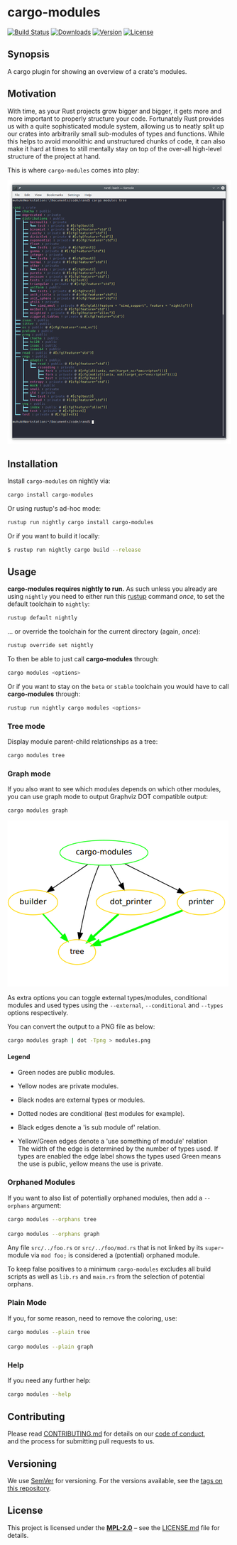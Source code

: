 # cargo-modules

[![Build Status](http://img.shields.io/travis/regexident/cargo-modules.svg?style=flat-square)](https://travis-ci.org/regexident/cargo-modules)
[![Downloads](https://img.shields.io/crates/d/cargo-modules.svg?style=flat-square)](https://crates.io/crates/cargo-modules/)
[![Version](https://img.shields.io/crates/v/cargo-modules.svg?style=flat-square)](https://crates.io/crates/cargo-modules/)
[![License](https://img.shields.io/crates/l/cargo-modules.svg?style=flat-square)](https://crates.io/crates/cargo-modules/)

## Synopsis

A cargo plugin for showing an overview of a crate's modules.

## Motivation

With time, as your Rust projects grow bigger and bigger,
it gets more and more important to properly structure your code.
Fortunately Rust provides us with a quite sophisticated module system,
allowing us to neatly split up our crates into arbitrarily small sub-modules
of types and functions. While this helps to avoid monolithic and unstructured
chunks of code, it can also make it hard at times to still mentally stay
on top of the over-all high-level structure of the project at hand.

This is where `cargo-modules` comes into play:

![screenshot](screenshot.png)

## Installation

Install `cargo-modules` on nightly via:

```bash
cargo install cargo-modules
```

Or using rustup's ad-hoc mode:

```bash
rustup run nightly cargo install cargo-modules
```

Or if you want to build it locally:

```bash
$ rustup run nightly cargo build --release
```

## Usage

**cargo-modules requires nightly to run.**
As such unless you already are using `nightly` you need to either run this [rustup](https://github.com/rust-lang-nursery/rustup.rs#toolchain-override-shorthand) command _once_,
to set the default toolchain to `nightly`:

```bash
rustup default nightly
```

… or override the toolchain for the current directory (again, _once_):

```bash
rustup override set nightly
```

To then be able to just call **cargo-modules** through:

```bash
cargo modules <options>
```

Or if you want to stay on the `beta` or `stable` toolchain you would have to call **cargo-modules** through:

```bash
rustup run nightly cargo modules <options>
```

### Tree mode

Display module parent-child relationships as a tree:


``` bash
cargo modules tree
```

### Graph mode

If you also want to see which modules depends on which other modules, you can use graph mode to output Graphviz DOT compatible output:

```bash
cargo modules graph
```

![dot-preview](dot-preview.png)

As extra options you can toggle external types/modules, conditional modules and used types using the `--external`, `--conditional` and `--types` options respectively.

You can convert the output to a PNG file as below:

``` bash
cargo modules graph | dot -Tpng > modules.png
```

#### Legend

- Green nodes are public modules.
- Yellow nodes are private modules.
- Black nodes are external types or modules.
- Dotted nodes are conditional (test modules for example).

- Black edges denote a 'is sub module of' relation.
- Yellow/Green edges denote a 'use something of module' relation  
  The width of the edge is determined by the number of types used.
  If types are enabled the edge label shows the types used
  Green means the use is public, yellow means the use is private.

### Orphaned Modules

If you want to also list of potentially orphaned modules,
then add a `--orphans` argument:

```bash
cargo modules --orphans tree

cargo modules --orphans graph
```

Any file `src/../foo.rs` or `src/../foo/mod.rs` that is not linked by its
`super`-module via `mod foo;` is considered a (potential) orphaned module.

To keep false positives to a minimum `cargo-modules` excludes all build scripts
as well as `lib.rs` and `main.rs` from the selection of potential orphans.

### Plain Mode

If you, for some reason, need to remove the coloring, use:

```bash
cargo modules --plain tree

cargo modules --plain graph
```

### Help

If you need any further help:

```bash
cargo modules --help
```

## Contributing

Please read [CONTRIBUTING.md](CONTRIBUTING.md) for details on our [code of conduct](https://www.rust-lang.org/conduct.html),  
and the process for submitting pull requests to us.

## Versioning

We use [SemVer](http://semver.org/) for versioning. For the versions available, see the [tags on this repository](https://github.com/regexident/cargo-modules/tags).

## License

This project is licensed under the [**MPL-2.0**](https://www.tldrlegal.com/l/mpl-2.0) – see the [LICENSE.md](LICENSE.md) file for details.

